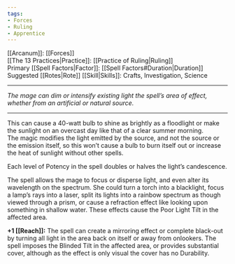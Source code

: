 ```yaml
---
tags:
- Forces
- Ruling
- Apprentice
---
```


[[Arcanum]]: [[Forces]]\
[[The 13 Practices|Practice]]: [[Practice of Ruling|Ruling]]\
Primary [[Spell Factors|Factor]]: [[Spell Factors#Duration|Duration]]\
Suggested [[Rotes|Rote]] [[Skill|Skills]]: Crafts, Investigation, Science

---

_The mage can dim or intensify existing light the spell’s area of effect, whether from an artificial or natural source._

---

This can cause a 40-watt bulb to shine as brightly as a floodlight or make the sunlight on an overcast day like that of a clear summer morning.\
The magic modifies the light emitted by the source, and not the source or the emission itself, so this won’t cause a bulb to burn itself out or increase the heat of sunlight without other spells. 

Each level of Potency in the spell doubles or halves the light’s candescence.

The spell allows the mage to focus or disperse light, and even alter its wavelength on the spectrum. She could turn a torch into a blacklight, focus a lamp’s rays into a laser, split its lights into a rainbow spectrum as though viewed through a prism, or cause a refraction effect like looking upon something in shallow water. These effects cause the Poor Light Tilt in the affected area.

**+1 [[Reach]]:** The spell can create a mirroring effect or complete black-out by turning all light in the area back on itself or away from onlookers. The spell imposes the Blinded Tilt in the affected area, or provides substantial cover, although as the effect is only visual the cover has no Durability.